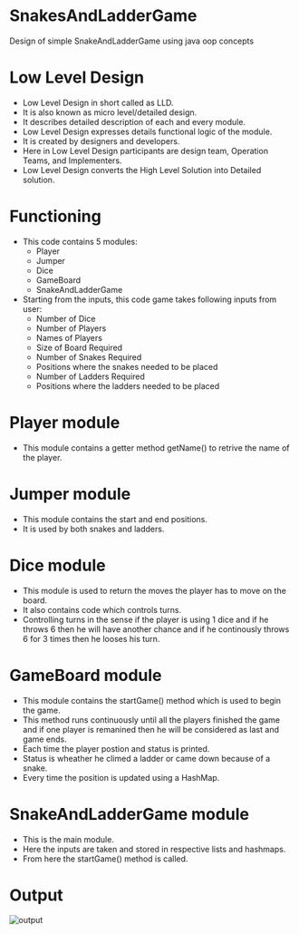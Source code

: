 # SnakesAndLadderGame
Design of simple SnakeAndLadderGame using java oop concepts
# Low Level Design
  - Low Level Design in short called as LLD.
  - It is also known as micro level/detailed design.
  - It describes detailed description of each and every module.
  - Low Level Design expresses details functional logic of the module.
  - It is created by designers and developers.
  - Here in Low Level Design participants are design team, Operation Teams, and Implementers.
  - Low Level Design converts the High Level Solution into Detailed solution.
# Functioning
  - This code contains 5 modules:
    - Player
    - Jumper
    - Dice
    - GameBoard
    - SnakeAndLadderGame
  - Starting from the inputs, this code game takes following inputs from user:
    - Number of Dice
    - Number of Players
    - Names of Players
    - Size of Board Required
    - Number of Snakes Required
    - Positions where the snakes needed to be placed
    - Number of Ladders Required
    - Positions where the ladders needed to be placed
# Player module
  - This module contains a getter method getName() to retrive the name of the player.
# Jumper module
  - This module contains the start and end positions.
  - It is used by both snakes and ladders.
# Dice module
  - This module is used to return the moves the player has to move on the board.
  - It also contains code which controls turns.
  - Controlling turns in the sense if the player is using 1 dice and if he throws 6 then he will have another chance and if he continously throws 6 for 3 times then he looses his turn.
# GameBoard module
  - This module contains the startGame() method which is used to begin the game.
  - This method runs continuously until all the players finished the game and if one player is remanined then he will be considered as last and game ends.
  - Each time the player postion and status is printed.
  - Status is wheather he climed a ladder or came down because of a snake.
  - Every time the position is updated using a HashMap.
# SnakeAndLadderGame module
  - This is the main module.
  - Here the inputs are taken and stored in respective lists and hashmaps.
  - From here the startGame() method is called.
# Output
![output](https://raw.githubusercontent.com/chandrika3105/SnakesAndLadderGame/main/output1.png)
  
